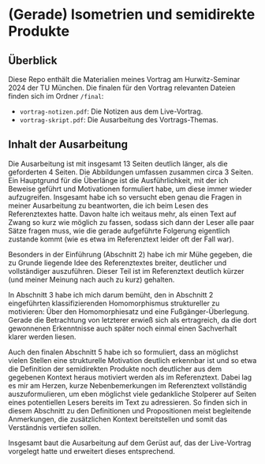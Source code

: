 # (Gerade) Isometrien und semidirekte Produkte

## Überblick
Diese Repo enthält die Materialien meines Vortrag am Hurwitz-Seminar 2024 der TU München. Die finalen für den Vortrag relevanten Dateien finden sich im Ordner `/final`: 
- `vortrag-notizen.pdf`: Die Notizen aus dem Live-Vortrag.
- `vortrag-skript.pdf`: Die Ausarbeitung des Vortrags-Themas. 

## Inhalt der Ausarbeitung
Die Ausarbeitung ist mit insgesamt 13 Seiten deutlich länger, als die geforderten 4 Seiten. Die Abbildungen umfassen zusammen circa 3 Seiten. Ein Hauptgrund für die Überlänge ist die Ausführlichkeit, mit der ich Beweise geführt und Motivationen formuliert habe, um diese immer wieder aufzugreifen. Insgesamt habe ich so versucht eben genau die Fragen in meiner Ausarbeitung zu beantworten, die ich beim Lesen des Referenztextes hatte. Davon halte ich weitaus mehr, als einen Text auf Zwang so kurz wie möglich zu fassen, sodass sich dann der Leser alle paar Sätze fragen muss, wie die gerade aufgeführte Folgerung eigentlich zustande kommt (wie es etwa im Referenztext leider oft der Fall war). 

Besonders in der Einführung (Abschnitt 2) habe ich mir Mühe gegeben, die zu Grunde liegende Idee des Referenztextes breiter, deutlicher und vollständiger auszuführen. Dieser Teil ist im Referenztext deutlich kürzer (und meiner Meinung nach auch zu kurz) gehalten. 

In Abschnitt 3 habe ich mich darum bemüht, den in Abschnitt 2 eingeführten klassifizierenden Homomorphismus struktureller zu motivieren: Über den Homomorphiesatz und eine Fußgänger-Überlegung. Gerade die Betrachtung von letzterer erwieß sich als ertragreich, da die dort gewonnenen Erkenntnisse auch später noch einmal einen Sachverhalt klarer werden liesen.  

Auch den finalen Abschnitt 5 habe ich so formuliert, dass an möglichst vielen Stellen eine strukturelle Motivation deutlich erkennbar ist und so etwa die Definition der semidirekten Produkte noch deutlicher aus dem gegebenen Kontext heraus motiviert werden als im Referenztext. Dabei lag es mir am Herzen, kurze Nebenbemerkungen im Referenztext vollständig auszuformulieren, um eben möglichst viele gedankliche Stolperer auf Seiten eines potentiellen Lesers bereits im Text zu adressieren. So finden sich in diesem Abschnitt zu den Definitionen und Propositionen meist begleitende Anmerkungen, die zusätzlichen Kontext bereitstellen und somit das Verständnis vertiefen sollen. 

Insgesamt baut die Ausarbeitung auf dem Gerüst auf, das der Live-Vortrag vorgelegt hatte und erweitert dieses entsprechend. 